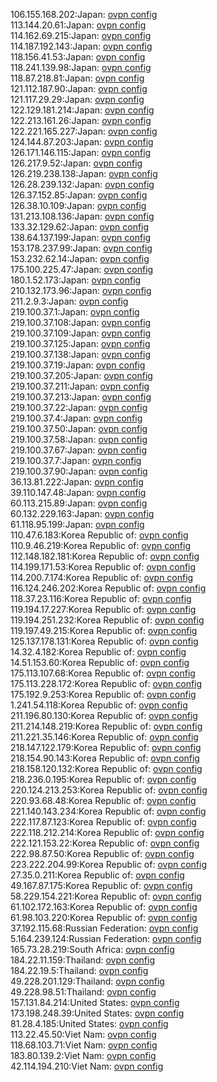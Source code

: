 106.155.168.202:Japan: [ovpn config](vpn/106_155_168_202.ovpn)  
113.144.20.61:Japan: [ovpn config](vpn/113_144_20_61.ovpn)  
114.162.69.215:Japan: [ovpn config](vpn/114_162_69_215.ovpn)  
114.187.192.143:Japan: [ovpn config](vpn/114_187_192_143.ovpn)  
118.156.41.53:Japan: [ovpn config](vpn/118_156_41_53.ovpn)  
118.241.139.98:Japan: [ovpn config](vpn/118_241_139_98.ovpn)  
118.87.218.81:Japan: [ovpn config](vpn/118_87_218_81.ovpn)  
121.112.187.90:Japan: [ovpn config](vpn/121_112_187_90.ovpn)  
121.117.29.29:Japan: [ovpn config](vpn/121_117_29_29.ovpn)  
122.129.181.214:Japan: [ovpn config](vpn/122_129_181_214.ovpn)  
122.213.161.26:Japan: [ovpn config](vpn/122_213_161_26.ovpn)  
122.221.165.227:Japan: [ovpn config](vpn/122_221_165_227.ovpn)  
124.144.87.203:Japan: [ovpn config](vpn/124_144_87_203.ovpn)  
126.171.146.115:Japan: [ovpn config](vpn/126_171_146_115.ovpn)  
126.217.9.52:Japan: [ovpn config](vpn/126_217_9_52.ovpn)  
126.219.238.138:Japan: [ovpn config](vpn/126_219_238_138.ovpn)  
126.28.239.132:Japan: [ovpn config](vpn/126_28_239_132.ovpn)  
126.37.152.85:Japan: [ovpn config](vpn/126_37_152_85.ovpn)  
126.38.10.109:Japan: [ovpn config](vpn/126_38_10_109.ovpn)  
131.213.108.136:Japan: [ovpn config](vpn/131_213_108_136.ovpn)  
133.32.129.62:Japan: [ovpn config](vpn/133_32_129_62.ovpn)  
138.64.137.199:Japan: [ovpn config](vpn/138_64_137_199.ovpn)  
153.178.237.99:Japan: [ovpn config](vpn/153_178_237_99.ovpn)  
153.232.62.14:Japan: [ovpn config](vpn/153_232_62_14.ovpn)  
175.100.225.47:Japan: [ovpn config](vpn/175_100_225_47.ovpn)  
180.1.52.173:Japan: [ovpn config](vpn/180_1_52_173.ovpn)  
210.132.173.96:Japan: [ovpn config](vpn/210_132_173_96.ovpn)  
211.2.9.3:Japan: [ovpn config](vpn/211_2_9_3.ovpn)  
219.100.37.1:Japan: [ovpn config](vpn/219_100_37_1.ovpn)  
219.100.37.108:Japan: [ovpn config](vpn/219_100_37_108.ovpn)  
219.100.37.109:Japan: [ovpn config](vpn/219_100_37_109.ovpn)  
219.100.37.125:Japan: [ovpn config](vpn/219_100_37_125.ovpn)  
219.100.37.138:Japan: [ovpn config](vpn/219_100_37_138.ovpn)  
219.100.37.19:Japan: [ovpn config](vpn/219_100_37_19.ovpn)  
219.100.37.205:Japan: [ovpn config](vpn/219_100_37_205.ovpn)  
219.100.37.211:Japan: [ovpn config](vpn/219_100_37_211.ovpn)  
219.100.37.213:Japan: [ovpn config](vpn/219_100_37_213.ovpn)  
219.100.37.22:Japan: [ovpn config](vpn/219_100_37_22.ovpn)  
219.100.37.4:Japan: [ovpn config](vpn/219_100_37_4.ovpn)  
219.100.37.50:Japan: [ovpn config](vpn/219_100_37_50.ovpn)  
219.100.37.58:Japan: [ovpn config](vpn/219_100_37_58.ovpn)  
219.100.37.67:Japan: [ovpn config](vpn/219_100_37_67.ovpn)  
219.100.37.7:Japan: [ovpn config](vpn/219_100_37_7.ovpn)  
219.100.37.90:Japan: [ovpn config](vpn/219_100_37_90.ovpn)  
36.13.81.222:Japan: [ovpn config](vpn/36_13_81_222.ovpn)  
39.110.147.48:Japan: [ovpn config](vpn/39_110_147_48.ovpn)  
60.113.215.89:Japan: [ovpn config](vpn/60_113_215_89.ovpn)  
60.132.229.163:Japan: [ovpn config](vpn/60_132_229_163.ovpn)  
61.118.95.199:Japan: [ovpn config](vpn/61_118_95_199.ovpn)  
110.47.6.183:Korea Republic of: [ovpn config](vpn/110_47_6_183.ovpn)  
110.9.46.219:Korea Republic of: [ovpn config](vpn/110_9_46_219.ovpn)  
112.148.182.181:Korea Republic of: [ovpn config](vpn/112_148_182_181.ovpn)  
114.199.171.53:Korea Republic of: [ovpn config](vpn/114_199_171_53.ovpn)  
114.200.7.174:Korea Republic of: [ovpn config](vpn/114_200_7_174.ovpn)  
116.124.246.202:Korea Republic of: [ovpn config](vpn/116_124_246_202.ovpn)  
118.37.23.116:Korea Republic of: [ovpn config](vpn/118_37_23_116.ovpn)  
119.194.17.227:Korea Republic of: [ovpn config](vpn/119_194_17_227.ovpn)  
119.194.251.232:Korea Republic of: [ovpn config](vpn/119_194_251_232.ovpn)  
119.197.49.215:Korea Republic of: [ovpn config](vpn/119_197_49_215.ovpn)  
125.137.178.131:Korea Republic of: [ovpn config](vpn/125_137_178_131.ovpn)  
14.32.4.182:Korea Republic of: [ovpn config](vpn/14_32_4_182.ovpn)  
14.51.153.60:Korea Republic of: [ovpn config](vpn/14_51_153_60.ovpn)  
175.113.107.68:Korea Republic of: [ovpn config](vpn/175_113_107_68.ovpn)  
175.113.228.172:Korea Republic of: [ovpn config](vpn/175_113_228_172.ovpn)  
175.192.9.253:Korea Republic of: [ovpn config](vpn/175_192_9_253.ovpn)  
1.241.54.118:Korea Republic of: [ovpn config](vpn/1_241_54_118.ovpn)  
211.196.80.130:Korea Republic of: [ovpn config](vpn/211_196_80_130.ovpn)  
211.214.148.219:Korea Republic of: [ovpn config](vpn/211_214_148_219.ovpn)  
211.221.35.146:Korea Republic of: [ovpn config](vpn/211_221_35_146.ovpn)  
218.147.122.179:Korea Republic of: [ovpn config](vpn/218_147_122_179.ovpn)  
218.154.90.143:Korea Republic of: [ovpn config](vpn/218_154_90_143.ovpn)  
218.158.120.132:Korea Republic of: [ovpn config](vpn/218_158_120_132.ovpn)  
218.236.0.195:Korea Republic of: [ovpn config](vpn/218_236_0_195.ovpn)  
220.124.213.253:Korea Republic of: [ovpn config](vpn/220_124_213_253.ovpn)  
220.93.68.48:Korea Republic of: [ovpn config](vpn/220_93_68_48.ovpn)  
221.140.143.234:Korea Republic of: [ovpn config](vpn/221_140_143_234.ovpn)  
222.117.87.123:Korea Republic of: [ovpn config](vpn/222_117_87_123.ovpn)  
222.118.212.214:Korea Republic of: [ovpn config](vpn/222_118_212_214.ovpn)  
222.121.153.22:Korea Republic of: [ovpn config](vpn/222_121_153_22.ovpn)  
222.98.87.50:Korea Republic of: [ovpn config](vpn/222_98_87_50.ovpn)  
223.222.204.99:Korea Republic of: [ovpn config](vpn/223_222_204_99.ovpn)  
27.35.0.211:Korea Republic of: [ovpn config](vpn/27_35_0_211.ovpn)  
49.167.87.175:Korea Republic of: [ovpn config](vpn/49_167_87_175.ovpn)  
58.229.154.221:Korea Republic of: [ovpn config](vpn/58_229_154_221.ovpn)  
61.102.172.163:Korea Republic of: [ovpn config](vpn/61_102_172_163.ovpn)  
61.98.103.220:Korea Republic of: [ovpn config](vpn/61_98_103_220.ovpn)  
37.192.115.68:Russian Federation: [ovpn config](vpn/37_192_115_68.ovpn)  
5.164.239.124:Russian Federation: [ovpn config](vpn/5_164_239_124.ovpn)  
165.73.28.219:South Africa: [ovpn config](vpn/165_73_28_219.ovpn)  
184.22.11.159:Thailand: [ovpn config](vpn/184_22_11_159.ovpn)  
184.22.19.5:Thailand: [ovpn config](vpn/184_22_19_5.ovpn)  
49.228.201.129:Thailand: [ovpn config](vpn/49_228_201_129.ovpn)  
49.228.98.51:Thailand: [ovpn config](vpn/49_228_98_51.ovpn)  
157.131.84.214:United States: [ovpn config](vpn/157_131_84_214.ovpn)  
173.198.248.39:United States: [ovpn config](vpn/173_198_248_39.ovpn)  
81.28.4.185:United States: [ovpn config](vpn/81_28_4_185.ovpn)  
113.22.45.50:Viet Nam: [ovpn config](vpn/113_22_45_50.ovpn)  
118.68.103.71:Viet Nam: [ovpn config](vpn/118_68_103_71.ovpn)  
183.80.139.2:Viet Nam: [ovpn config](vpn/183_80_139_2.ovpn)  
42.114.194.210:Viet Nam: [ovpn config](vpn/42_114_194_210.ovpn)  

